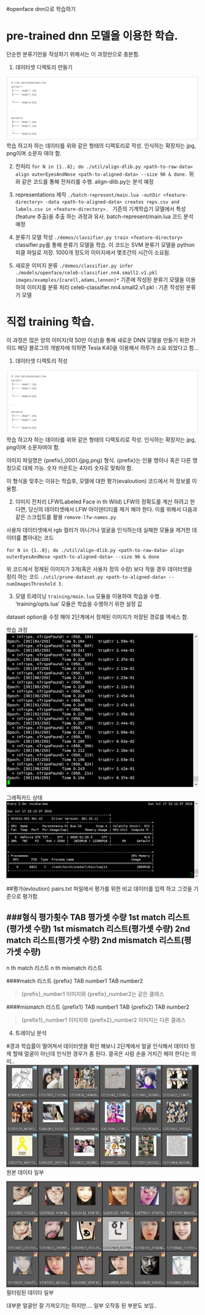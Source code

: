 #openface dnn으로 학습하기 
# pre-trained dnn 모델을 이용한 학습. 
단순한 분류기만을 작성하기 위해서는 이 과정만으로 충분함. 

1. 데이터셋 디렉토리 만들기 
<img src="./userimgtree.jpg">
학습 하고자 하는 데이타를 위와 같은 형태의 디렉토리로 작성. 
인식하는 확장자는 jpg, png이며 소문자 여야 함. 

2. 전처리
`for N in {1..8}; do ./util/align-dlib.py <path-to-raw-data> align outerEyesAndNose <path-to-aligned-data> --size 96 & done.`
위와 같은 코드를 통해 전처리를 수행. 
align-dlib.py는 분석 예정 

3. representations 제작
`./batch-represent/main.lua -outDir <feature-directory> -data <path-to-aligned-data> creates reps.csv and labels.csv in <feature-directory>.
`
기존의 기계학습기 모델에서 특성(feature 추출)을 추출 하는 과정과 유사. 
batch-represent/main.lua 코드 분석 예정 

4. 분류기 모델 작성
`./demos/classifier.py train <feature-directory>`
classifier.py를 통해 분류기 모델을 학습. 
이 코드는 SVM 분류기 모델을 python 피클 파일로 저장. 
1000개 정도의 이미지에서 몇초간의 시간이 소요됨. 

5. 새로운 이미지 분류 
`./demos/classifier.py infer ./models/openface/celeb-classifier.nn4.small2.v1.pkl images/examples/{carell,adams,lennon}*`
기존에 작성된 분류기 모델을 이용하여 이미지를 분류 처리 
celeb-classifier.nn4.small2.v1.pkl : 기존 작성된 분류기 모델 

# 직접 training 학습.
이 과정은 많은 양의 이미지(약 50만 이상)을 통해 새로운 DNN 모델을 만들기 위한 가이드 
해당 블로그의 개발자에 의하면 Tesla K40을 이용해서 하루가 소요 되었다고 함...

1. 데이터셋 디렉토리 작성
<img src="./userimgtree.jpg">
학습 하고자 하는 데이타를 위와 같은 형태의 디렉토리로 작성. 
인식하는 확장자는 jpg, png이며 소문자여야 함. 

이미지 파일명은 {prefix}_0001.{jpg,png} 형식. 
{prefix}는 인물 명이나 혹은 다른 명칭으로 대체 가능.
숫자 카운트는 4자리 숫자로 맞춰야 함. 

이 형식을 맞추는 이유는 학습후, 모델에 대한 평가(evaloution) 코드에서 저 정보를 이용함.

2. 이미지 전처리
LFW(Labeled Face in th Wild)
LFW의 정확도를 계산 하려고 한다면, 당신의 데이터셋에서 LFW 아이덴티티를 제거 해야 한다. 
이를 위해서 다음과 같은 스크립트를 활용
`remove-lfw-names.py`

사용자 데이터셋에서 rgb 컬러가 아니거나 얼굴을 인식하는데 실패한 모듈을 제거한 데이터를 뽑아내는 코드 

`for N in {1..8}; do ./util/align-dlib.py <path-to-raw-data> align outerEyesAndNose <path-to-aligned-data> --size 96 & done`

위 코드에서 정제된 이미지가 3개(혹은 사용자 정의 수량) 보다 작을 경우 데이터셋을 정리 하는 코드 
`./util/prune-dataset.py <path-to-aligned-data> --numImagesThreshold 3.`

3. 모델 트레이닝
`training/main.lua` 모듈을 이용하여 학습을 수행. 
'training/opts.lua' 모듈은 학습을 수행하기 위한 설정 값

dataset option을 수정 해야 2단계에서 정제된 이미지가 저장된 경로를 액세스 함. 

학습 과정
<img src="dnn_train.jpg">

그래픽카드 상태
<img src="vga_train.jpg">

##평가(evloution)
pairs.txt 파일에서 평가를 위한 비교 데이터를 입력 하고 
그것을 기준으로 평가함. 

###형식
평가횟수 TAB 평가셋 수량
1st match 리스트(평가셋 수량)
1st mismatch 리스트(평가셋 수량)
2nd match 리스트(평가셋 수량)
2nd mismatch 리스트(평가셋 수량)
-----
n th match 리스트 
n th mismatch 리스트 

####match 리스트 
{prefix} TAB number1 TAB number2
>{prefix}_number1 이미지와 {prefix}_number2는 같은 클래스

####mismatch 리스트 
{prefix1} TAB number1 TAB {prefix2} TAB number2
>{prefix1}_number1 이미지와 {prefix2}_number2 이미지는 다른 클래스 








4. 트레이닝 분석


#경과
학습률이 떨어져서 데이터셋을 확인 해보니 
2단계에서 얼굴 인식해서 데이터 정제 할때 얼굴이 아닌데 인식한 경우가 좀 된다. 
결국은 사람 손을 거치긴 해야 한다는 의미.. 
<img src="original.jpg">
원본 데이타 일부 

<img src="filtered.jpg">
필터링된 데이타 일부 

대부분 얼굴만 잘 가져오기는 하지만.... 
일부 오작동 된 부분도 보임..
